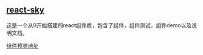 ## <a href="https://lvpangpang.github.io/react-sky/">react-sky</a>

这是一个从0开始搭建的react组件库，包含了组件，组件测试，组件demo以及说明文档。

<a href="https://lvpangpang.github.io/react-sky/docs/dist/index.html#/icon">组件预览地址</a>
